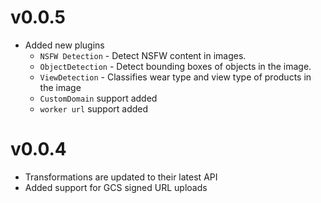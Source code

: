 # v0.0.5

-   Added new plugins
    - `NSFW Detection` - Detect NSFW content in images.
    - `ObjectDetection` - Detect bounding boxes of objects in the image.
    - `ViewDetection` - Classifies wear type and view type of products in the image
    - `CustomDomain` support added
    - `worker url` support added


# v0.0.4

- Transformations are updated to their latest API
- Added support for GCS signed URL uploads